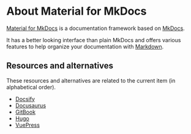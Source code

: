 # About Material for MkDocs

[Material for MkDocs](https://squidfunk.github.io/mkdocs-material/) is a documentation framework based on [MkDocs](https://www.mkdocs.org/).

It has a better looking interface than plain MkDocs and offers various features to help organize your documentation with [Markdown](../about-markdown/index.md).

## Resources and alternatives

These resources and alternatives are related to the current item (in alphabetical order).

- [Docsify](https://docsify.js.org/)
- [Docusaurus](https://docusaurus.io/)
- [GitBook](https://www.gitbook.com/)
- [Hugo](https://gohugo.io/)
- [VuePress](https://vuepress.vuejs.org/)
